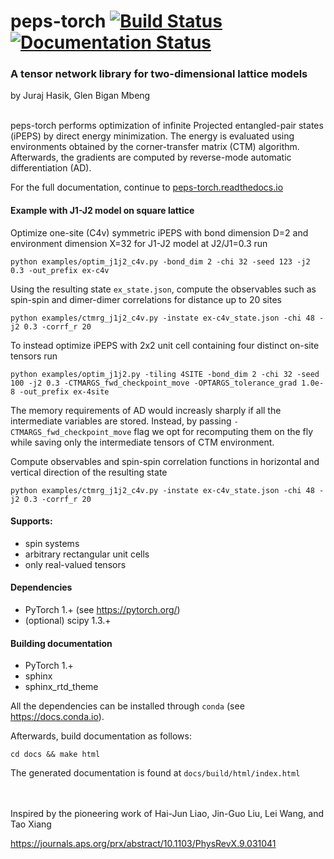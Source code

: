 # peps-torch [![Build Status](https://travis-ci.com/jurajHasik/tn-torch.svg?branch=master)](https://travis-ci.com/jurajHasik/tn-torch) [![Documentation Status](https://readthedocs.org/projects/peps-torch/badge/?version=latest)](https://peps-torch.readthedocs.io/en/latest/?badge=latest)
### A tensor network library for two-dimensional lattice models
by Juraj Hasik, Glen Bigan Mbeng

\
peps-torch performs optimization of infinite Projected entangled-pair states (iPEPS) 
by direct energy minimization. The energy is evaluated using environments obtained 
by the corner-transfer matrix (CTM) algorithm. Afterwards, the gradients are computed by reverse-mode 
automatic differentiation (AD).

For the full documentation, continue to [peps-torch.readthedocs.io](https://peps-torch.readthedocs.io) 

#### Example with J1-J2 model on square lattice
Optimize one-site (C4v) symmetric iPEPS with bond dimension D=2
and environment dimension X=32 for J1-J2 model at J2/J1=0.3 run 

```
python examples/optim_j1j2_c4v.py -bond_dim 2 -chi 32 -seed 123 -j2 0.3 -out_prefix ex-c4v
```
Using the resulting state `ex_state.json`, compute the observables such as spin-spin 
and dimer-dimer correlations for distance up to 20 sites

```
python examples/ctmrg_j1j2_c4v.py -instate ex-c4v_state.json -chi 48 -j2 0.3 -corrf_r 20
```

To instead optimize iPEPS with 2x2 unit cell containing four distinct on-site tensors run

```
python examples/optim_j1j2.py -tiling 4SITE -bond_dim 2 -chi 32 -seed 100 -j2 0.3 -CTMARGS_fwd_checkpoint_move -OPTARGS_tolerance_grad 1.0e-8 -out_prefix ex-4site
```

The memory requirements of AD would increasly sharply if all the intermediate variables are stored.
Instead, by passing `-CTMARGS_fwd_checkpoint_move` flag we opt for recomputing them on the fly 
while saving only the intermediate tensors of CTM environment.

Compute observables and spin-spin correlation functions in horizontal and vertical direction
of the resulting state

```
python examples/ctmrg_j1j2_c4v.py -instate ex-c4v_state.json -chi 48 -j2 0.3 -corrf_r 20
```

#### Supports:
- spin systems
- arbitrary rectangular unit cells
- only real-valued tensors

#### Dependencies
- PyTorch 1.+ (see https://pytorch.org/)
- (optional) scipy 1.3.+

#### Building documentation
- PyTorch 1.+
- sphinx
- sphinx_rtd_theme


All the dependencies can be installed through ``conda`` (see https://docs.conda.io).

Afterwards, build documentation as follows:

`cd docs && make html`

The generated documentation is found at `docs/build/html/index.html`

\
\
Inspired by the pioneering work of Hai-Jun Liao, Jin-Guo Liu, Lei Wang, and Tao Xiang

https://journals.aps.org/prx/abstract/10.1103/PhysRevX.9.031041 
